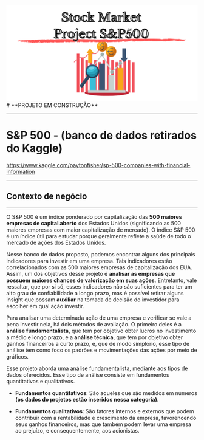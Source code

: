<img src="Finance1.png" alt="Mercado financeiro">
# **PROJETO EM CONSTRUÇÃO**

---

# **S&P 500 - (banco de dados retirados do Kaggle)**
https://www.kaggle.com/paytonfisher/sp-500-companies-with-financial-information


---

## **Contexto de negócio**


---


  O S&P 500 é um índice ponderado por capitalização das **500 maiores empresas de capital aberto** dos Estados Unidos (significando as 500 maiores empresas com maior capitalização de mercado). O índice S&P 500 é um índice útil para estudar porque geralmente reflete a saúde de todo o mercado de ações dos Estados Unidos. 

  Nesse banco de dados proposto, podemos encontrar alguns dos principais indicadores para investir em uma empresa. Tais indicadores estão correlacionados com as 500 maiores empresas de capitalização dos EUA. Assim, um dos objetivos desse projeto é **analisar as empresas que possuem maiores chances de valorização em suas ações**. Entretanto, vale ressaltar, que por si só, esses indicadores não são suficientes para ter um alto grau de confiabilidade a longo prazo, mas é possível retirar alguns insight que possam **auxiliar** na tomada de decisão do investidor para escolher em qual ação investir.

  Para analisar uma determinada ação de uma empresa e verificar se vale a pena investir nela, há dois métodos de avaliação. O primeiro deles é a **análise fundamentalista**, que tem por objetivo obter lucros no investimento a médio e longo prazo, e a **análise técnica**, que tem por objetivo obter ganhos financeiros a curto prazo, e, que de modo simplório, esse tipo de análise tem como foco os padrões e movimentações das ações por meio de gráficos.

  Esse projeto aborda uma análise fundamentalista, mediante aos tipos de dados oferecidos. Esse tipo de análise consiste em fundamentos quantitativos e qualitativos.

* **Fundamentos quantitativos**: São aqueles que são medidos em números **(os 
dados do projetos estão inseridos nessa categoria)**.

* **Fundamentos qualitativos**: São fatores internos e externos que podem contribuir com a rentabilidade e crescimento da empresa, favorencendo seus ganhos financeiros, mas que também podem levar uma empresa ao prejuízo, e consequentemente, aos acionistas.

